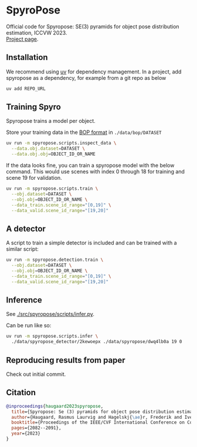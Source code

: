 # SpyroPose

Official code for Spyropose: SE(3) pyramids for object pose distribution estimation, ICCVW 2023.  
[Project page](https://spyropose.github.io/).

## Installation

We recommend using [uv](https://docs.astral.sh/uv/) for dependency management.
In a project, add spyropose as a dependency, for example from a git repo as below

```bash
uv add REPO_URL
```

## Training Spyro

Spyropose trains a model per object.

Store your training data in the [BOP format](https://github.com/thodan/bop_toolkit/blob/master/docs/bop_datasets_format.md) in `./data/bop/DATASET`

```bash
uv run -m spyropose.scripts.inspect_data \
  --data.obj.dataset=DATASET \
  --data.obj.obj=OBJECT_ID_OR_NAME
```

If the data looks fine, you can train a spyropose model with the below command.
This would use scenes with index 0 through 18 for training and scene 19 for validation.

```bash
uv run -m spyropose.scripts.train \
  --obj.dataset=DATASET \
  --obj.obj=OBJECT_ID_OR_NAME \
  --data_train.scene_id_range="[0,19]" \
  --data_valid.scene_id_range="[19,20]"
```

## A detector

A script to train a simple detector is included and can be trained with a similar script:

```bash
uv run -m spyropose.detection.train \
  --obj.dataset=DATASET \
  --obj.obj=OBJECT_ID_OR_NAME \
  --data_train.scene_id_range="[0,19]" \
  --data_valid.scene_id_range="[19,20]"
```

## Inference

See [./src/spyropose/scripts/infer.py](./src/spyropose/scripts/infer.py).

Can be run like so:

```bash
uv run -m spyropose.scripts.infer \
  ./data/spyropose_detector/2kewoepx ./data/spyropose/dwq4lb0a 19 0
```

## Reproducing results from paper

Check out initial commit.

## Citation

```bibtex
@inproceedings{haugaard2023spyropose,
  title={Spyropose: Se (3) pyramids for object pose distribution estimation},
  author={Haugaard, Rasmus Laurvig and Hagelskj{\ae}r, Frederik and Iversen, Thorbj{\o}rn Mosekj{\ae}r},
  booktitle={Proceedings of the IEEE/CVF International Conference on Computer Vision},
  pages={2082--2091},
  year={2023}
}
```
